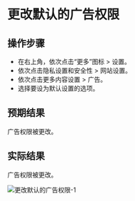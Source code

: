 # 更改默认的广告权限

## 操作步骤

- 在右上角，依次点击“更多”图标 > 设置。
- 依次点击隐私设置和安全性 > 网站设置。
- 依次点击更多内容设置 > 广告。
- 选择要设为默认设置的选项。

## 预期结果

广告权限被更改。

## 实际结果

广告权限被更改。

![更改默认的广告权限-1](../img/更改默认的广告权限-1.png)